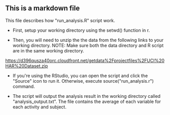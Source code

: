 ## This is a markdown file

This file describes how "run_analysis.R" script work.

* First, setup your working directory using the setwd() function in r.

* Then, you will need to unzip the the data from the following links to your working
directory. NOTE: Make sure both the data directory and R script are in the same working
directory.

https://d396qusza40orc.cloudfront.net/getdata%2Fprojectfiles%2FUCI%20HAR%20Dataset.zip

* If you're using the RStudio, you can open the script and click the "Source" icon to run
it.  Otherwise, execute source("run_analysis.r") command.

* The script will output the analysis result in the working directory called
"analysis_output.txt".  The file contains the average of each variable for each activity
and subject.